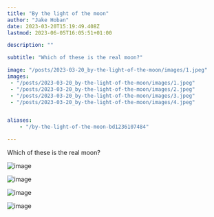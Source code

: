 ```yaml
---
title: "By the light of the moon"
author: "Jake Hoban"
date: 2023-03-20T15:19:49.408Z
lastmod: 2023-06-05T16:05:51+01:00

description: ""

subtitle: "Which of these is the real moon?"

image: "/posts/2023-03-20_by-the-light-of-the-moon/images/1.jpeg" 
images:
 - "/posts/2023-03-20_by-the-light-of-the-moon/images/1.jpeg"
 - "/posts/2023-03-20_by-the-light-of-the-moon/images/2.jpeg"
 - "/posts/2023-03-20_by-the-light-of-the-moon/images/3.jpeg"
 - "/posts/2023-03-20_by-the-light-of-the-moon/images/4.jpeg"


aliases:
    - "/by-the-light-of-the-moon-bd1236107484"

---
```


Which of these is the real moon?

![image](/posts/2023-03-20_by-the-light-of-the-moon/images/1.jpeg#layoutTextWidth)

![image](/posts/2023-03-20_by-the-light-of-the-moon/images/2.jpeg#layoutTextWidth)

![image](/posts/2023-03-20_by-the-light-of-the-moon/images/3.jpeg#layoutTextWidth)

![image](/posts/2023-03-20_by-the-light-of-the-moon/images/4.jpeg#layoutTextWidth)
